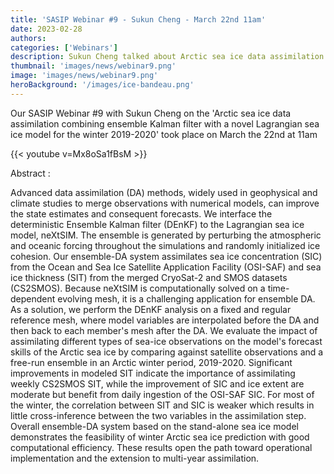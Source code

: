 ```yaml
---
title: 'SASIP Webinar #9 - Sukun Cheng - March 22nd 11am'
date: 2023-02-28
authors:
categories: ['Webinars']
description: Sukun Cheng talked about Arctic sea ice data assimilation
thumbnail: 'images/news/webinar9.png'
image: 'images/news/webinar9.png'
heroBackground: '/images/ice-bandeau.png'
---
```



Our SASIP Webinar #9 with Sukun Cheng on the 'Arctic sea ice data assimilation combining ensemble Kalman filter with a novel Lagrangian sea ice model for the winter 2019-2020' took place on March the 22nd at 11am

{{< youtube v=Mx8oSa1fBsM >}}

Abstract :

Advanced data assimilation (DA) methods, widely used in geophysical and climate studies to merge observations with numerical models, can improve the state estimates and consequent forecasts. We interface the deterministic Ensemble Kalman filter (DEnKF) to the Lagrangian sea ice model, neXtSIM. The ensemble is generated by perturbing the atmospheric and oceanic forcing throughout the simulations and randomly initialized ice cohesion. Our ensemble-DA system assimilates sea ice concentration (SIC) from the Ocean and Sea Ice Satellite Application Facility (OSI-SAF) and sea ice thickness (SIT) from the merged CryoSat-2 and SMOS datasets (CS2SMOS). Because neXtSIM is computationally solved on a time-dependent evolving mesh, it is a challenging application for ensemble DA. As a solution, we perform the DEnKF analysis on a fixed and regular reference mesh, where model variables are interpolated before the DA and then back to each member's mesh after the DA. We evaluate the impact of assimilating different types of sea-ice observations on the model's forecast skills of the Arctic sea ice by comparing against satellite observations and a free-run ensemble in an Arctic winter period, 2019-2020. Significant improvements in modeled SIT indicate the importance of assimilating weekly CS2SMOS SIT, while the improvement of SIC and ice extent are moderate but benefit from daily ingestion of the OSI-SAF SIC. For most of the winter, the correlation between SIT and SIC is weaker which results in little cross-inference between the two variables in the assimilation step. Overall ensemble-DA system based on the stand-alone sea ice model demonstrates the feasibility of winter Arctic sea ice prediction with good computational efficiency. These results open the path toward operational implementation and the extension to multi-year assimilation.
